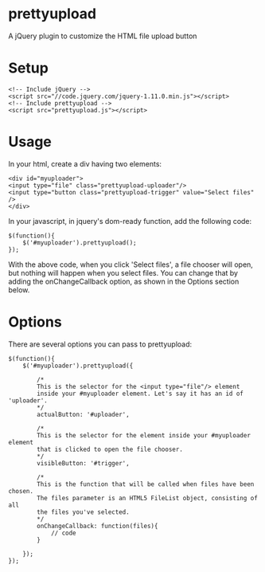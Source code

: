 prettyupload
============

A jQuery plugin to customize the HTML file upload button

Setup
============
```
<!-- Include jQuery -->
<script src="//code.jquery.com/jquery-1.11.0.min.js"></script>
<!-- Include prettyupload -->
<script src="prettyupload.js"></script>
```

Usage
============

In your html, create a div having two elements:

```
<div id="myuploader">
<input type="file" class="prettyupload-uploader"/>
<input type="button class="prettyupload-trigger" value="Select files" />
</div>
```

In your javascript, in jquery's dom-ready function, add the following code:

```
$(function(){
	$('#myuploader').prettyupload();
});
```

With the above code, when you click 'Select files', a file chooser will open, but nothing will happen when you
select files. You can change that by adding the onChangeCallback option, as shown in the Options section below. 

Options
============

There are several options you can pass to prettyupload:

```
$(function(){
	$('#myuploader').prettyupload({
	
		/* 
		This is the selector for the <input type="file"/> element 
		inside your #myuploader element. Let's say it has an id of 'uploader'.
		*/
		actualButton: '#uploader',
		
		/* 
		This is the selector for the element inside your #myuploader element
		that is clicked to open the file chooser. 
		*/
		visibleButton: '#trigger',
		
		/*
		This is the function that will be called when files have been chosen. 
		The files parameter is an HTML5 FileList object, consisting of all 
		the files you've selected.
		*/
		onChangeCallback: function(files){
			// code
		} 
		
	});
});
```

